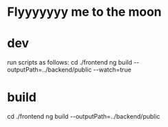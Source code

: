 # Flyyyyyyy me to the moon

# dev
run scripts as follows:
cd ./frontend
ng build --outputPath=../backend/public --watch=true

# build
cd ./frontend
ng build --outputPath=../backend/public

